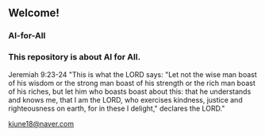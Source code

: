 ## Welcome!
### AI-for-All
### This repository is about AI for All.

Jeremiah 9:23-24 "This is what the LORD says: "Let not the wise man boast of his wisdom or the strong man boast of his strength or the rich man boast of his riches, but let him who boasts boast about this: that he understands and knows me, that I am the LORD, who exercises kindness, justice and righteousness on earth, for in these I delight," declares the LORD."

kjune18@naver.com
